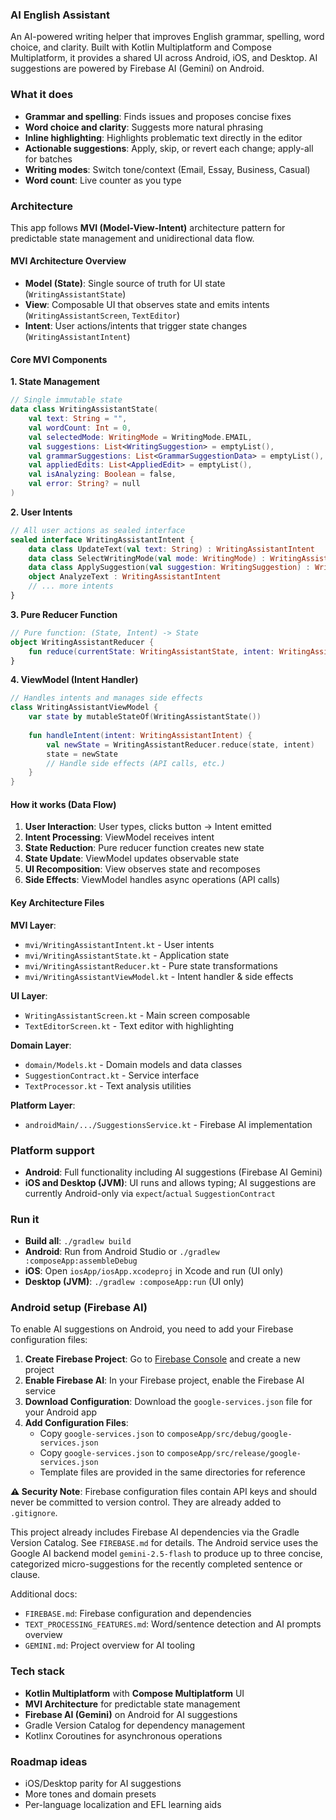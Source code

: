 ### AI English Assistant

An AI-powered writing helper that improves English grammar, spelling, word choice, and clarity. Built with Kotlin Multiplatform and Compose Multiplatform, it provides a shared UI across Android, iOS, and Desktop. AI suggestions are powered by Firebase AI (Gemini) on Android.


### What it does
- **Grammar and spelling**: Finds issues and proposes concise fixes
- **Word choice and clarity**: Suggests more natural phrasing
- **Inline highlighting**: Highlights problematic text directly in the editor
- **Actionable suggestions**: Apply, skip, or revert each change; apply-all for batches
- **Writing modes**: Switch tone/context (Email, Essay, Business, Casual)
- **Word count**: Live counter as you type


### Architecture

This app follows **MVI (Model-View-Intent)** architecture pattern for predictable state management and unidirectional data flow.

#### MVI Architecture Overview

- **Model (State)**: Single source of truth for UI state (`WritingAssistantState`)
- **View**: Composable UI that observes state and emits intents (`WritingAssistantScreen`, `TextEditor`)
- **Intent**: User actions/intents that trigger state changes (`WritingAssistantIntent`)

#### Core MVI Components

**1. State Management**
```kotlin
// Single immutable state
data class WritingAssistantState(
    val text: String = "",
    val wordCount: Int = 0,
    val selectedMode: WritingMode = WritingMode.EMAIL,
    val suggestions: List<WritingSuggestion> = emptyList(),
    val grammarSuggestions: List<GrammarSuggestionData> = emptyList(),
    val appliedEdits: List<AppliedEdit> = emptyList(),
    val isAnalyzing: Boolean = false,
    val error: String? = null
)
```

**2. User Intents**
```kotlin
// All user actions as sealed interface
sealed interface WritingAssistantIntent {
    data class UpdateText(val text: String) : WritingAssistantIntent
    data class SelectWritingMode(val mode: WritingMode) : WritingAssistantIntent
    data class ApplySuggestion(val suggestion: WritingSuggestion) : WritingAssistantIntent
    object AnalyzeText : WritingAssistantIntent
    // ... more intents
}
```

**3. Pure Reducer Function**
```kotlin
// Pure function: (State, Intent) -> State
object WritingAssistantReducer {
    fun reduce(currentState: WritingAssistantState, intent: WritingAssistantIntent): WritingAssistantState
}
```

**4. ViewModel (Intent Handler)**
```kotlin
// Handles intents and manages side effects
class WritingAssistantViewModel {
    var state by mutableStateOf(WritingAssistantState())
    
    fun handleIntent(intent: WritingAssistantIntent) {
        val newState = WritingAssistantReducer.reduce(state, intent)
        state = newState
        // Handle side effects (API calls, etc.)
    }
}
```

#### How it works (Data Flow)
1. **User Interaction**: User types, clicks button → Intent emitted
2. **Intent Processing**: ViewModel receives intent
3. **State Reduction**: Pure reducer function creates new state
4. **State Update**: ViewModel updates observable state
5. **UI Recomposition**: View observes state and recomposes
6. **Side Effects**: ViewModel handles async operations (API calls)

#### Key Architecture Files

**MVI Layer**:
- `mvi/WritingAssistantIntent.kt` - User intents
- `mvi/WritingAssistantState.kt` - Application state
- `mvi/WritingAssistantReducer.kt` - Pure state transformations
- `mvi/WritingAssistantViewModel.kt` - Intent handler & side effects

**UI Layer**:
- `WritingAssistantScreen.kt` - Main screen composable
- `TextEditorScreen.kt` - Text editor with highlighting

**Domain Layer**:
- `domain/Models.kt` - Domain models and data classes
- `SuggestionContract.kt` - Service interface
- `TextProcessor.kt` - Text analysis utilities

**Platform Layer**:
- `androidMain/.../SuggestionsService.kt` - Firebase AI implementation


### Platform support
- **Android**: Full functionality including AI suggestions (Firebase AI Gemini)
- **iOS and Desktop (JVM)**: UI runs and allows typing; AI suggestions are currently Android-only via `expect`/`actual` `SuggestionContract`


### Run it
- **Build all**: `./gradlew build`
- **Android**: Run from Android Studio or `./gradlew :composeApp:assembleDebug`
- **iOS**: Open `iosApp/iosApp.xcodeproj` in Xcode and run (UI only)
- **Desktop (JVM)**: `./gradlew :composeApp:run` (UI only)


### Android setup (Firebase AI)
To enable AI suggestions on Android, you need to add your Firebase configuration files:

1. **Create Firebase Project**: Go to [Firebase Console](https://console.firebase.google.com/) and create a new project
2. **Enable Firebase AI**: In your Firebase project, enable the Firebase AI service
3. **Download Configuration**: Download the `google-services.json` file for your Android app
4. **Add Configuration Files**:
   - Copy `google-services.json` to `composeApp/src/debug/google-services.json`
   - Copy `google-services.json` to `composeApp/src/release/google-services.json`
   - Template files are provided in the same directories for reference

**⚠️ Security Note**: Firebase configuration files contain API keys and should never be committed to version control. They are already added to `.gitignore`.

This project already includes Firebase AI dependencies via the Gradle Version Catalog. See `FIREBASE.md` for details. The Android service uses the Google AI backend model `gemini-2.5-flash` to produce up to three concise, categorized micro-suggestions for the recently completed sentence or clause.

Additional docs:
- `FIREBASE.md`: Firebase configuration and dependencies
- `TEXT_PROCESSING_FEATURES.md`: Word/sentence detection and AI prompts overview
- `GEMINI.md`: Project overview for AI tooling


### Tech stack
- **Kotlin Multiplatform** with **Compose Multiplatform** UI
- **MVI Architecture** for predictable state management
- **Firebase AI (Gemini)** on Android for AI suggestions
- Gradle Version Catalog for dependency management
- Kotlinx Coroutines for asynchronous operations


### Roadmap ideas
- iOS/Desktop parity for AI suggestions
- More tones and domain presets
- Per-language localization and EFL learning aids
